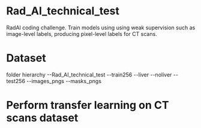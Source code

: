 # Rad_AI_technical_test
RadAI coding challenge. Train models using using weak supervision such as image-level labels, producing pixel-level labels for CT scans.

# Dataset
folder hierarchy
--Rad_AI_technical_test
  --train256
    --liver
    --noliver
  --test256
    --images_pngs
    --masks_pngs
# Perform transfer learning on CT scans dataset
